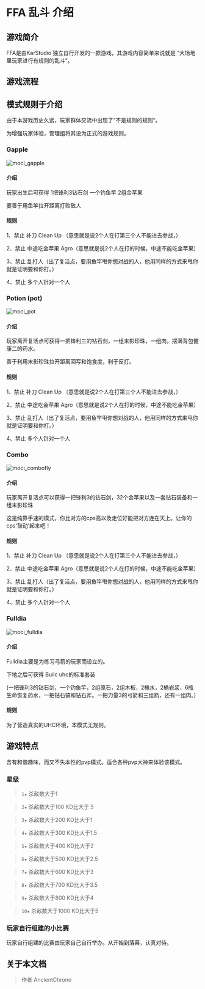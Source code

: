 # FFA 乱斗 介绍



## 游戏简介



FFA是由KarStudio 独立自行开发的一款游戏，其游戏内容简单来说就是 “大场地里玩家进行有规则的乱斗”。



## 游戏流程



## 模式规则于介绍



由于本游戏历史久远，玩家群体交流中出现了“不是规则的规则“。

为增强玩家体验，管理组将其设为正式的游戏规则。



### Gapple



![moci_gapple][1]



#### 介绍



玩家出生后可获得 1把锋利3钻石剑  一个钓鱼竿 2组金苹果



要善于用鱼竿拉开距离打败敌人



#### 规则



1、禁止 补刀 Clean Up （意思就是说2个人在打第三个人不能进去参战，）



2、禁止 中途吃金苹果 Agro（意思就是说2个人在打的时候，中途不能吃金苹果）



3、禁止 乱打人（出了复活点，要用鱼竿甩你想对战的人，他用同样的方式来甩你就是证明要和你打。）



4、禁止 多个人针对一个人 



### Potion (pot)



![moci_pot][2]



#### 介绍



玩家离开复活点可获得一把锋利三的钻石剑，一组末影珍珠，一组肉，摆满背包健康二的药水。



善于利用末影珍珠拉开距离回写和饱食度，利于反打。



#### 规则



1、禁止 补刀 Clean Up （意思就是说2个人在打第三个人不能进去参战，）



2、禁止 中途吃金苹果 Agro（意思就是说2个人在打的时候，中途不能吃金苹果）



3、禁止 乱打人（出了复活点，要用鱼竿甩你想对战的人，他用同样的方式来甩你就是证明要和你打。）



4、禁止 多个人针对一个人 



### Combo



![moci_combofly][3]



#### 介绍



玩家离开复活点可以获得一把锋利3的钻石剑，32个金苹果以及一套钻石装备和一组末影珍珠



这是纯靠手速的模式，你比对方的cps高以及走位好能把对方连在天上。让你的cps'鼓动'起来吧！



#### 规则



1、禁止 补刀 Clean Up （意思就是说2个人在打第三个人不能进去参战，）



2、禁止 中途吃金苹果 Agro（意思就是说2个人在打的时候，中途不能吃金苹果）



3、禁止 乱打人（出了复活点，要用鱼竿甩你想对战的人，他用同样的方式来甩你就是证明要和你打。）



4、禁止 多个人针对一个人 



### Fulldia



![moci_fulldia][4]



#### 介绍

Fulldia主要是为练习弓箭的玩家而设立的。

下地之后可获得 Builc uhc的标准套装

(一把锋利3的钻石剑，一个钓鱼竿，2组原石，2组木板，2桶水，2桶岩浆，6瓶生命恢复药水，一把钻石镐和钻石斧。一把力量3的弓箭和三组箭，还有一组肉。)



#### 规则



为了营造真实的UHC环境，本模式无规则。



## 游戏特点



含有和谐趣味，而又不失本性的pvp模式。适合各种pvp大神来体验该模式。



### 星级


> `1★`  杀敌数大于1

> `2★`  杀敌数大于100 KD比大于.5

> `3★`  杀敌数大于200 KD比大于1

> `4★`  杀敌数大于300 KD比大于1.5

> `5★`  杀敌数大于400 KD比大于2

> `6★`  杀敌数大于500 KD比大于2.5

> `7★`  杀敌数大于600 KD比大于3

> `8★`  杀敌数大于700 KD比大于3.5

> `9★`  杀敌数大于800 KD比大于4

> `10★`  杀敌数大于1000 KD比大于5







### 玩家自行组建的小比赛



玩家自行组建的比赛由玩家自己自行举办。从开始到落幕，认真对待。







## 关于本文档

> 作者 AncientChrono





  [1]: https://i.loli.net/2019/07/31/5d419912dcbf448911.png

  [2]: https://i.loli.net/2019/07/31/5d419912eabdb59044.png

  [3]: https://i.loli.net/2019/07/31/5d419912d3d7993432.png

  [4]: https://i.loli.net/2019/07/31/5d419913076f317805.png 